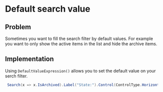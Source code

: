 # Default search value

## Problem

Sometimes you want to fill the search filter by default values. For example you want to only show the active items in the list and hide the archive items.

## Implementation

Using `DefaultValueExpression()` allows you to set the default value on your serch filter.

```csharp
 Search(x => x.IsArchived).Label("State:").Control(ControlType.HorizontalRadioButtons).DefaultValueExpression("false");
```



